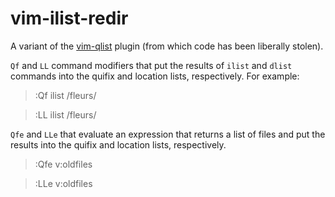 vim-ilist-redir
===============

A variant of the [vim-qlist](https://github.com/romainl/vim-qlist) plugin (from
which code has been liberally stolen).

`Qf` and `LL` command modifiers that put the results of `ilist` and
`dlist` commands into the quifix and location lists, respectively. For example:

> :Qf ilist /fleurs/

> :LL ilist /fleurs/

`Qfe` and `LLe` that evaluate an expression that returns a list of files and
put the results into the quifix and location lists, respectively. 

> :Qfe v:oldfiles

> :LLe v:oldfiles


